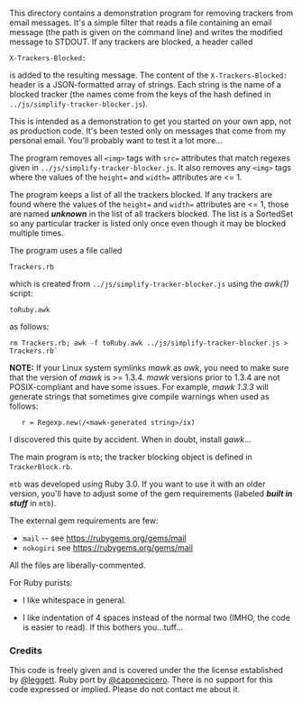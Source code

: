 This directory contains a demonstration program for removing trackers
from email messages. It's a simple filter that reads a file containing
an email message (the path is given on the command line) and writes the
modified message to STDOUT.  If any trackers are blocked, a header called
```
X-Trackers-Blocked:
```
is added to the resulting message.  The content of the `X-Trackers-Blocked:`
header is a JSON-formatted array of strings.  Each string is the name of
a blocked tracker (the names come from the keys of the hash defined in
`../js/simplify-tracker-blocker.js`).

This is intended as a demonstration to get you started on your own app,
not as production code. It's been tested only on messages that come from
my personal email. You'll probably want to test it a lot more...

The program removes all `<img>` tags with `src=` attributes that match regexes
given in `../js/simplify-tracker-blocker.js`. It also removes any `<img>` tags
where the values of the `height=` and `width=` attributes are <= 1.

The program keeps a list of all the trackers blocked. If any trackers are found
where the values of the `height=` and `width=` attributes are <= 1, those are named
**_unknown_** in the list of all trackers blocked.  The list is a SortedSet so
any particular tracker is listed only once even though it may be blocked multiple
times.

The program uses a file called

```
Trackers.rb
```

which is created from `../js/simplify-tracker-blocker.js` using the _awk(1)_
script:

```
toRuby.awk
```

as follows:

```
rm Trackers.rb; awk -f toRuby.awk ../js/simplify-tracker-blocker.js > Trackers.rb`
```
**NOTE:**
If your Linux system symlinks *mawk* as *awk*, you need to make sure that the version
of *mawk* is >= 1.3.4.  *mawk* versions prior to 1.3.4 are not POSIX-compliant and have
some issues.  For example, *mawk 1.3.3* will generate strings that sometimes give compile
warnings when used as follows:
```
   r = Regexp.new(/<mawk-generated string>/ix)
```
I discovered this quite by accident.  When in doubt, install *gawk*...

The main program is `mtb`; the tracker blocking object is defined in
`TrackerBlock.rb`.

`mtb` was developed using Ruby 3.0. If you want to use it with an older version,
you'll have to adjust some of the gem requirements (labeled **_built in stuff_** in
`mtb`).

The external gem requirements are few:

- `mail` -- see https://rubygems.org/gems/mail
- `nokogiri` see https://rubygems.org/gems/mail

All the files are liberally-commented.

For Ruby purists:

- I like whitespace in general.

- I like indentation of 4 spaces instead of the normal two (IMHO, the
  code is easier to read). If this bothers you...tuff...

### Credits

This code is freely given and is covered under the the license established by
[@leggett](https://github.com/leggett). Ruby port by [@caponecicero](https://github.com/caponecicero).
There is no support for this code expressed or implied. Please do not contact me about it.
